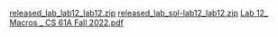 [released_lab_lab12_lab12.zip](https://www.yuque.com/attachments/yuque/0/2023/zip/12393765/1672999997347-6951c187-1db3-4652-afa6-0b65fce642f1.zip)
[released_lab_sol-lab12_lab12.zip](https://www.yuque.com/attachments/yuque/0/2023/zip/12393765/1672999997396-fb3e331a-52f8-4ffc-9559-ee4d2e99e9e0.zip)
[Lab 12_ Macros _ CS 61A Fall 2022.pdf](https://www.yuque.com/attachments/yuque/0/2023/pdf/12393765/1673000026440-d004c781-2a59-435c-8d4b-da9f5964f02e.pdf)

